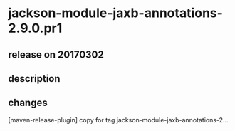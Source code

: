 # jackson-module-jaxb-annotations-2.9.0.pr1

## release on 20170302
## description
## changes
[maven-release-plugin] copy for tag jackson-module-jaxb-annotations-2…

